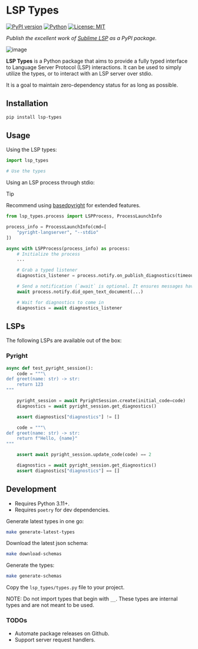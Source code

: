 # LSP Types

[![PyPI version](https://badge.fury.io/py/lsp-types.svg)](https://badge.fury.io/py/lsp-types)
[![Python](https://img.shields.io/badge/python-3.11%2B-blue.svg)](https://www.python.org/downloads/)
[![License: MIT](https://img.shields.io/badge/License-MIT-yellow.svg)](https://opensource.org/licenses/MIT)

_Publish the excellent work of [Sublime LSP](https://github.com/sublimelsp/lsp-python-types) as a PyPI package._

![image](https://github.com/user-attachments/assets/12b6016a-8e62-4058-8c74-26fcdee1122a)


__LSP Types__ is a Python package that aims to provide a fully typed interface to Language Server Protocol (LSP) interactions. It can be used to simply utilize the types, or to interact with an LSP server over stdio.

It is a goal to maintain zero-dependency status for as long as possible.

## Installation

```sh
pip install lsp-types
```

## Usage

Using the LSP types:

```python
import lsp_types

# Use the types
```

Using an LSP process through stdio:

> [!TIP]
> Recommend using [basedpyright](https://github.com/DetachHead/basedpyright) for extended features.

```python
from lsp_types.process import LSPProcess, ProcessLaunchInfo

process_info = ProcessLaunchInfo(cmd=[
    "pyright-langserver", "--stdio"
])

async with LSPProcess(process_info) as process:
    # Initialize the process
    ...

    # Grab a typed listener
    diagnostics_listener = process.notify.on_publish_diagnostics(timeout=1.0)

    # Send a notification (`await` is optional. It ensures messages have been drained)
    await process.notify.did_open_text_document(...)

    # Wait for diagnostics to come in
    diagnostics = await diagnostics_listener
```

## LSPs

The following LSPs are available out of the box:

### Pyright

```python
async def test_pyright_session():
    code = """\
def greet(name: str) -> str:
    return 123
"""

    pyright_session = await PyrightSession.create(initial_code=code)
    diagnostics = await pyright_session.get_diagnostics()

    assert diagnostics["diagnostics"] != []

    code = """\
def greet(name: str) -> str:
    return f"Hello, {name}"
"""

    assert await pyright_session.update_code(code) == 2

    diagnostics = await pyright_session.get_diagnostics()
    assert diagnostics["diagnostics"] == []
```

## Development

- Requires Python 3.11+.
- Requires `poetry` for dev dependencies.

Generate latest types in one go:
```sh
make generate-latest-types
```

Download the latest json schema:
```sh
make download-schemas
```

Generate the types:
```sh
make generate-schemas
```

Copy the `lsp_types/types.py` file to your project.

NOTE: Do not import types that begin with `__`. These types are internal types and are not meant to be used.

### TODOs

- Automate package releases on Github.
- Support server request handlers.
